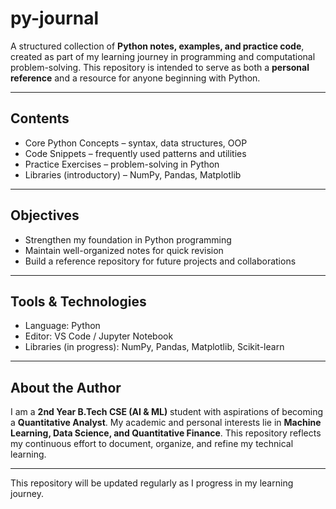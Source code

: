 # py-journal

A structured collection of **Python notes, examples, and practice code**, created as part of my learning journey in programming and computational problem-solving. This repository is intended to serve as both a **personal reference** and a resource for anyone beginning with Python.

---

## Contents

* Core Python Concepts – syntax, data structures, OOP
* Code Snippets – frequently used patterns and utilities
* Practice Exercises – problem-solving in Python
* Libraries (introductory) – NumPy, Pandas, Matplotlib

---

## Objectives

* Strengthen my foundation in Python programming
* Maintain well-organized notes for quick revision
* Build a reference repository for future projects and collaborations

---

## Tools & Technologies

* Language: Python
* Editor: VS Code / Jupyter Notebook
* Libraries (in progress): NumPy, Pandas, Matplotlib, Scikit-learn

---

## About the Author

I am a **2nd Year B.Tech CSE (AI & ML)** student with aspirations of becoming a **Quantitative Analyst**. My academic and personal interests lie in **Machine Learning, Data Science, and Quantitative Finance**. This repository reflects my continuous effort to document, organize, and refine my technical learning.

---

This repository will be updated regularly as I progress in my learning journey.
